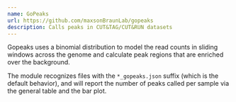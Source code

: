 ```yaml
---
name: GoPeaks
url: https://github.com/maxsonBraunLab/gopeaks
description: Calls peaks in CUT&TAG/CUT&RUN datasets
---
```


Gopeaks uses a binomial distribution to model the read counts in sliding windows across
the genome and calculate peak regions that are enriched over the background.

The module recognizes files with the `*_gopeaks.json` suffix (which is the default behavior), and will report
the number of peaks called per sample via the general table and the bar plot.
